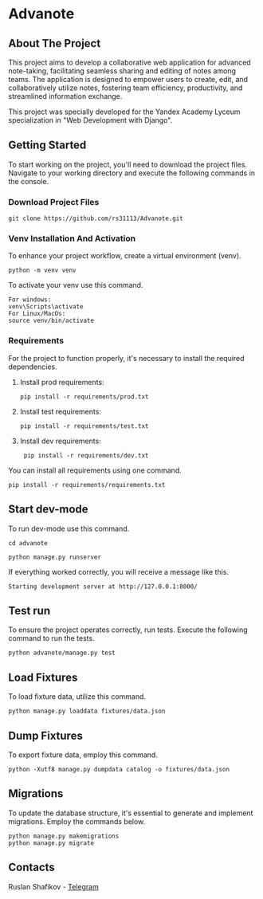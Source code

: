 # Advanote

## About The Project

This project aims to develop a collaborative web application for advanced note-taking, facilitating seamless sharing and editing of notes among teams. The application is designed to empower users to create, edit, and collaboratively utilize notes, fostering team efficiency, productivity, and streamlined information exchange.

This project was specially developed for the Yandex Academy Lyceum specialization in "Web Development with Django".

## Getting Started

To start working on the project, you'll need to download the project files. 
Navigate to your working directory and execute the following commands in the console.

### Download Project Files

```commandline
git clone https://github.com/rs31113/Advanote.git
```

### Venv Installation And Activation

To enhance your project workflow, create a virtual environment (venv).

```commandline
python -m venv venv
```

To activate your venv use this command.

```commandline
For windows:
venv\Scripts\activate
For Linux/MacOs:
source venv/bin/activate
```

### Requirements

For the project to function properly, it's necessary to install the required dependencies.

1. Install prod requirements:
    ```commandline 
    pip install -r requirements/prod.txt
    ```
2. Install test requirements:
    ```commandline 
    pip install -r requirements/test.txt
    ```
3. Install dev requirements:
   ```commandline 
    pip install -r requirements/dev.txt
   ```
You can install all requirements using one command.
```commandline
pip install -r requirements/requirements.txt
```

## Start dev-mode

To run dev-mode use this command.

```commandline
cd advanote

python manage.py runserver
```

If everything worked correctly, you will receive a message like this.

```commandline
Starting development server at http://127.0.0.1:8000/
```

## Test run

To ensure the project operates correctly, run tests. 
Execute the following command to run the tests.

```commandline
python advanote/manage.py test
```

## Load Fixtures
To load fixture data, utilize this command.
```commandline
python manage.py loaddata fixtures/data.json
```
## Dump Fixtures
To export fixture data, employ this command.
```commandline
python -Xutf8 manage.py dumpdata catalog -o fixtures/data.json
```

## Migrations
To update the database structure, it's essential to generate and implement migrations. 
Employ the commands below.

```commandline
python manage.py makemigrations
python manage.py migrate
```

## Contacts

Ruslan Shafikov - [Telegram](https://t.me/rs31113)
